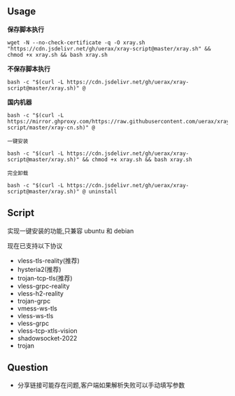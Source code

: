 ## Usage

__保存脚本执行__

```
wget -N --no-check-certificate -q -O xray.sh "https://cdn.jsdelivr.net/gh/uerax/xray-script@master/xray.sh" && chmod +x xray.sh && bash xray.sh
```

__不保存脚本执行__

```
bash -c "$(curl -L https://cdn.jsdelivr.net/gh/uerax/xray-script@master/xray.sh)" @
```

__国内机器__

```
bash -c "$(curl -L https://mirror.ghproxy.com/https://raw.githubusercontent.com/uerax/xray-script/master/xray-cn.sh)" @
```

`一键安装`

```
bash -c "$(curl -L https://cdn.jsdelivr.net/gh/uerax/xray-script@master/xray.sh)" && chmod +x xray.sh && bash xray.sh
```

`完全卸载`

```
bash -c "$(curl -L https://cdn.jsdelivr.net/gh/uerax/xray-script@master/xray.sh)" @ uninstall
```

## Script

实现一键安装的功能,只兼容 ubuntu 和 debian

现在已支持以下协议

- vless-tls-reality(推荐)
- hysteria2(推荐)
- trojan-tcp-tls(推荐)
- vless-grpc-reality
- vless-h2-reality
- trojan-grpc
- vmess-ws-tls
- vless-ws-tls
- vless-grpc
- vless-tcp-xtls-vision
- shadowsocket-2022
- trojan


## Question

* 分享链接可能存在问题,客户端如果解析失败可以手动填写参数